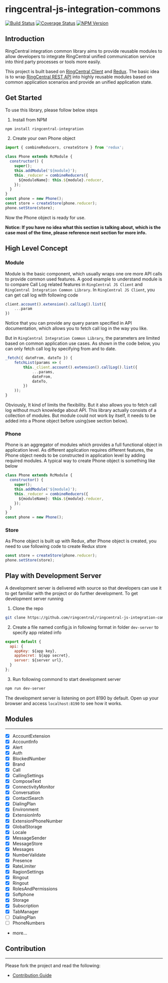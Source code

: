 # ringcentral-js-integration-commons

[![Build Status](https://travis-ci.org/ringcentral/ringcentral-js-integration-commons.svg?branch=master)](https://travis-ci.org/ringcentral/ringcentral-js-integration-commons)
[![Coverage Status](https://coveralls.io/repos/github/ringcentral/ringcentral-js-integration-commons/badge.svg?branch=master)](https://coveralls.io/github/ringcentral/ringcentral-js-integration-commons?branch=master)
[![NPM Version](https://img.shields.io/npm/v/ringcentral-integration.svg?style=flat-square)](https://www.npmjs.com/package/ringcentral-integration)


## Introduction

RingCentral integration common library aims to provide reusable modules to allow developers to integrate RingCentral unified communication service into third party processes or tools more easily.

This project is built based on [RingCentral Client](https://www.npmjs.com/package/ringcentral-client) and [Redux](https://github.com/reactjs/redux). The basic idea is to wrap [RingCentral REST API](https://developer.ringcentral.com/) into highly reusable modules based on common application scenarios and provide an unified application state. 

## Get Started

To use this library, please follow below steps

1. Install from NPM

```bash
npm install ringcentral-integration
```

2. Create your own Phone object

```javascript
import { combineReducers, createStore } from 'redux';

class Phone extends RcModule {
  constructor() {
    super();
    this.addModule('${module}');
    this._reducer = combineReducers({
      ${moduleName}: this.${module}.reducer,
    });
  }
}
const phone = new Phone();
const store = createStore(phone.reducer);
phone.setStore(store);

```

Now the Phone object is ready for use.

**Notice: If you have no idea what this section is talking about, which is the case most of the time, please reference next section for more info.** 

## High Level Concept

### Module

Module is the basic component, which usually wraps one ore more API calls to provide common used features. A good example to understand module is to compare Call Log related features in `RingCentral JS Client` and `RingCentral Integration Common Library`. In `RingCentral JS Client`, you can get call log with following code

```javascript
client.account().extension().callLog().list({
	...param
})
```

Notice that you can provide any query param specified in API documentation, which allows you to fetch call log in the way you like.

But in `RingCentral Integration Common Library`, the parameters are limited based on common application use cases. As shown in the code below, you can only fetch call log by specifying from and to date.

```javascript
_fetch({ dateFrom, dateTo }) {
	fetchList(params => (
		this._client.account().extension().callLog().list({
			...params,
			dateFrom,
			dateTo,
		})
	));
}
```

Obviously, It kind of limits the flexibility. But it also allows you to fetch call log without much knowledge about API.
This library actually consists of a collection of modules. But module could not work by itself, it needs to be added into a Phone object before using(see section below).

### Phone

Phone is an aggregator of modules which provides a full functional object in application level. As different application requires different features, the Phone object needs to be constructed in application level by adding required modules. A typical way to create Phone object is something like below

```javascript
class Phone extends RcModule {
  constructor() {
    super();
    this.addModule('${module}');
    this._reducer = combineReducers({
      ${moduleName}: this.${module}.reducer,
    });
  }
}
const phone = new Phone();
```

### Store
As Phone object is built up with Redux, after Phone object is created, you need to use following code to create Redux store

```javascript
const store = createStore(phone.reducer);
phone.setStore(store);
```

## Play with Development Server

A development server is delivered with source so that developers can use it to get familiar with the project or do further development. To get development server running

1. Clone the repo

```bash
git clone https://github.com/ringcentral/ringcentral-js-integration-commons.git
```

2. Create a file named config.js in following format in folder `dev-server` to specify app related info 

```javascript
export default {
  api: {
    appKey: ${app key},
    appSecret: ${app secret},
    server: ${server url},
  }
};
```

3. Run following commond to start development server

```bash
npm run dev-server
```

The development server is listening on port 8190 by default. Open up your browser and access `localhost:8190` to see how it works. 

## Modules
---

- [x] AccountExtension
- [x] AccountInfo
- [x] Alert
- [x] Auth
- [x] BlockedNumber
- [x] Brand
- [x] Call
- [x] CallingSettings
- [x] ComposeText
- [x] ConnectivityMonitor
- [x] Conversation
- [x] ContactSearch
- [x] DialingPlan
- [x] Environment
- [x] ExtensionInfo
- [x] ExtensionPhoneNumber
- [x] GlobalStorage
- [x] Locale
- [x] MessageSender
- [x] MessageStore
- [x] Messages
- [x] NumberValidate
- [x] Presence
- [x] RateLimiter
- [x] RagionSettings
- [x] Ringout
- [x] Ringout
- [x] RolesAndPermissions
- [x] Softphone
- [x] Storage
- [x] Subscription
- [x] TabManager
- [ ] DialingPlan
- [ ] PhoneNumbers
- more...

## Contribution
---

Please fork the project and read the following:

- [Contribution Guide](docs/contribute.md)

